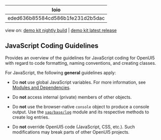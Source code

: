 <!-- loioeded636b85584cd586b1fe231d2b5dac -->

| loio |
| -----|
| eded636b85584cd586b1fe231d2b5dac |

<div id="loio">

view on: [demo kit nightly build](https://sdk.openui5.org/nightly/#/topic/eded636b85584cd586b1fe231d2b5dac) | [demo kit latest release](https://sdk.openui5.org/topic/eded636b85584cd586b1fe231d2b5dac)</div>

## JavaScript Coding Guidelines

Provides an overview of the guidelines for JavaScript coding for OpenUI5 with regard to code formatting, naming conventions, and creating classes.

For JavaScript, the following **general** guidelines apply:

-   Do **not** use global JavaScript variables. For more information, see [Modules and Dependencies](Modules_and_Dependencies_91f23a7.md).

-   Do **not** access internal \(private\) members of other objects.

-   Do **not** use the browser-native `console` object to produce a console output. Use the [`sap/base/log`](https://sdk.openui5.org/api/module:sap/base/Log) module and its respective methods to create log entries.

-   Do **not** override OpenUI5 code \(JavaScript, CSS, etc.\). Such modifications may break parts of other OpenUI5 projects.



